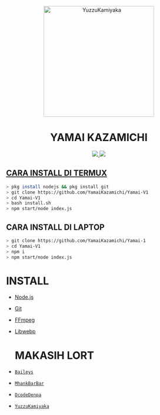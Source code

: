 <div align="center">
<img src="https://github.com/YamaiKazamachi/Image/Yamai1.jpg" alt="YuzzuKamiyaka" width="300" />

# YAMAI KAZAMICHI

>
>
>
</div>
<p align="center">
  <a href="https://instagram.com/bala.dasa_"><img src="https://img.shields.io/badge/Instagram-E4405F?style=for-the-badge&logo=instagram&logoColor=white"/> 
  <a href="https://wa.me/6283844009539"><img src="https://img.shields.io/badge/WhatsApp-25D366?style=for-the-badge&logo=whatsapp&logoColor=white" />
</p>

## CARA INSTALL DI TERMUX
```bash
> pkg install nodejs && pkg install git
> git clone https://github.com/YamaiKazamichi/Yamai-V1
> cd Yamai-V1
> bash install.sh
> npm start/node index.js
```
## CARA INSTALL DI LAPTOP
```bash
> git clone https://github.com/YamaiKazamichi/Yamai-1
> cd Yamai-V1
> npm i
> npm start/node index.js
```

# INSTALL
* [Node.js](https://nodejs.org/en/)
* [Git](https://git-scm.com/downloads)
* [FFmpeg](https://github.com/BtbN/FFmpeg-Builds/releases/download/autobuild-2020-12-08-13-03/ffmpeg-n4.3.1-26-gca55240b8c-win64-gpl-4.3.zip)
* [Libwebp](https://developers.google.com/speed/webp/download)

  # MAKASIH LORT
* [`Baileys`](https://github.com/adiwajshing/Baileys)
* [`MhankBarBar`](https://github.com/MhankBarBar)
* [`DcodeDenpa`](https://github.com/dcode-denpa)
* [`YuzzuKamiyaka`](https://github.com/YuzzuKamiyaka)
  
  
